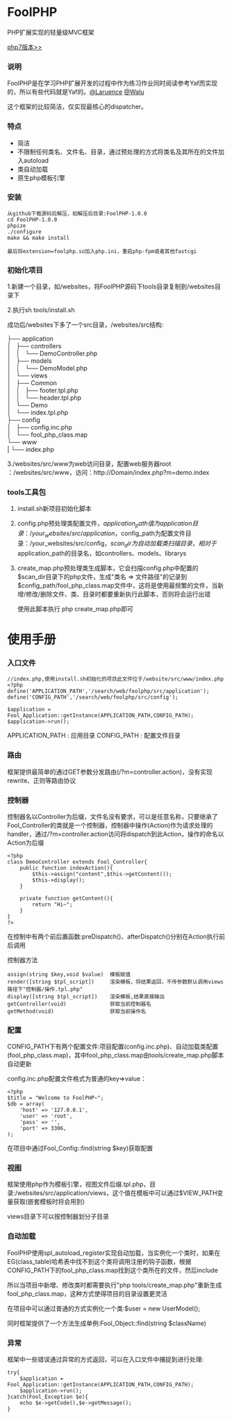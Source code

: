 # FoolPHP
PHP扩展实现的轻量级MVC框架

[php7版本>>](https://github.com/pangudashu/FoolPHP7)

### 说明

FoolPHP是在学习PHP扩展开发的过程中作为练习作业同时阅读参考Yaf而实现的，所以有些代码就是Yaf的。[@Laruence](http://www.laruence.com/) [@Walu](http://www.walu.cc/)

这个框架的比较简洁，仅实现最核心的dispatcher。

### 特点

* 简洁
* 不限制任何类名、文件名、目录，通过预处理的方式将类名及其所在的文件加入autoload
* 类自动加载
* 原生php模板引擎

### 安装
	从github下载源码后解压，如解压后目录:FoolPHP-1.0.0
	cd FoolPHP-1.0.0
	phpize
	./configure
	make && make install

	最后将extension=foolphp.so加入php.ini，重启php-fpm或者其他fastcgi

### 初始化项目

1.新建一个目录，如/websites，将FoolPHP源码下tools目录复制到/websites目录下

2.执行sh tools/install.sh

成功后/websites下多了一个src目录，/websites/src结构:

├── application<br />
│   ├── controllers<br />
│   │   └── DemoController.php<br />
│   ├── models<br />
│   │   └── DemoModel.php<br />
│   └── views<br />
│       ├── Common<br />
│       │   ├── footer.tpl.php<br />
│       │   └── header.tpl.php<br />
│       └── Demo<br />
│           └── index.tpl.php<br />
├── config<br />
│   ├── config.inc.php<br />
│   └── fool_php_class.map<br />
└── www<br />
|    └── index.php<br />

3./websites/src/www为web访问目录，配置web服务器root ：/websites/src/www，访问：http://Domain/index.php?m=demo.index

### tools工具包
1. install.sh新项目初始化脚本

2. config.php预处理类配置文件，$application_path值为application目录：/your_websites/src/application，$config_path为配置文件目录：/your_websites/src/config，$scan_dir为自动加载类扫描目录，相对于$application_path的目录名，如controllers、models、librarys

3. create_map.php预处理类生成脚本，它会扫描config.php中配置的$scan_dir目录下的php文件，生成"类名 => 文件路径"的记录到$config_path/fool_php_class.map文件中，这将是使用最频繁的文件，当新增/修改/删除文件、类、目录时都要重新执行此脚本，否则将会运行出错

	使用此脚本执行 php create_map.php即可

# 使用手册

### 入口文件
	//index.php,使用install.sh初始化的项目此文件位于/website/src/www/index.php
	<?php
	define('APPLICATION_PATH','/search/web/foolphp/src/application');
	define('CONFIG_PATH','/search/web/foolphp/src/config');

	$application = Fool_Application::getInstance(APPLICATION_PATH,CONFIG_PATH);
	$application->run();

APPLICATION_PATH : 应用目录
CONFIG_PATH : 配置文件目录

### 路由
框架提供最简单的通过GET参数分发路由(/?m=controller.action)，没有实现rewrite、正则等路由协议

### 控制器
控制器名以Controller为后缀，文件名没有要求，可以是任意名称，只要继承了Fool_Controller的类就是一个控制器，控制器中操作(Action)作为请求处理的handler，通过/?m=controller.action访问将dispatch到此Action，操作的命名以Action为后缀

	<?php
	class DemoController extends Fool_Controller{
		public function indexAction(){
			$this->assign("content",$this->getContent());
			$this->display();
		}

		private function getContent(){
			return "Hi~";
		}
	}
	?>

在控制中有两个前后置函数:preDispatch()、afterDispatch()分别在Action执行前后调用

控制器方法

	assign(string $key,void $value)  模板赋值
	render([string $tpl_script])     渲染模板，将结果返回，不传参数默认调用views路径下"控制器/操作.tpl.php"
	display([string $tpl_script])    渲染模板,结果直接输出
	getController(void)              获取当前控制器名
	getMethod(void)                  获取当前操作名

### 配置
CONFIG_PATH下有两个配置文件:项目配置(config.inc.php)、自动加载类配置(fool_php_class.map)，其中fool_php_class.map由tools/create_map.php脚本自动更新

config.inc.php配置文件格式为普通的key=>value：

	<?php
	$title = "Welcome to FoolPHP~";
	$db = array(
		'host' => '127.0.0.1',
		'user' => 'root',
		'pass' => '',
		'port' => 3306,
	);

在项目中通过Fool_Config::find(string $key)获取配置

### 视图
框架使用php作为模板引擎，视图文件后缀.tpl.php，目录:/websites/src/application/views，这个值在模板中可以通过$VIEW_PATH变量获取(嵌套模板时将会用到)

views目录下可以按控制器划分子目录

### 自动加载
FoolPHP使用spl_autoload_register实现自动加载，当实例化一个类时，如果在EG(class_table)哈希表中找不到这个类将调用注册的钩子函数，根据CONFIG_PATH下的fool_php_class.map找到这个类所在的文件，然后include

所以当项目中新增、修改类时都需要执行"php tools/create_map.php"重新生成fool_php_class.map，这种方式使得项目的目录设置更灵活

在项目中可以通过普通的方式实例化一个类:$user = new UserModel();

同时框架提供了一个方法生成单例:Fool_Object::find(string $className)

### 异常
框架中一些错误通过异常的方式返回，可以在入口文件中捕捉到进行处理:

	try{
		$application = Fool_Application::getInstance(APPLICATION_PATH,CONFIG_PATH);
		$application->run();
	}catch(Fool_Exception $e){
		echo $e->getCode(),$e->getMessage();
	}



